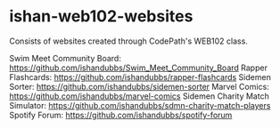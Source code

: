 # ishan-web102-websites
Consists of websites created through CodePath's WEB102 class.

Swim Meet Community Board: https://github.com/ishandubbs/Swim_Meet_Community_Board
Rapper Flashcards: https://github.com/ishandubbs/rapper-flashcards
Sidemen Sorter: https://github.com/ishandubbs/sidemen-sorter
Marvel Comics: https://github.com/ishandubbs/marvel-comics
Sidemen Charity Match Simulator: https://github.com/ishandubbs/sdmn-charity-match-players
Spotify Forum: https://github.com/ishandubbs/spotify-forum

